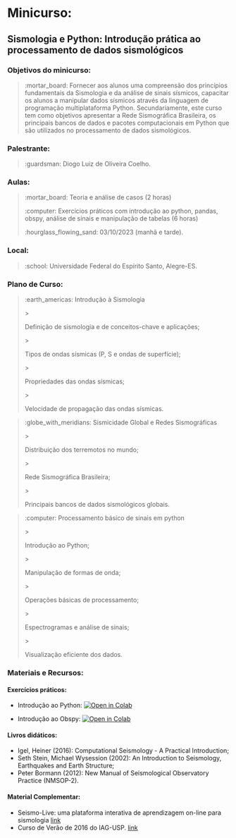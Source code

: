 # Minicurso:
## Sismologia e Python: Introdução prática ao processamento de dados sismológicos 

### Objetivos do minicurso:
> <p> :mortar_board: Fornecer aos alunos uma compreensão dos princípios fundamentais da Sismologia e da análise de sinais sísmicos, capacitar os alunos a manipular dados sísmicos através da linguagem de programação multiplataforma Python. Secundariamente, este curso tem como objetivos apresentar a Rede Sismográfica Brasileira, os principais bancos de dados e pacotes computacionais em Python que são utilizados no processamento de dados sismológicos.</p>

### Palestrante:
> <p> :guardsman: Diogo Luiz de Oliveira Coelho.</p>

### Aulas:
> <p> :mortar_board: Teoria e análise de casos (2 horas) </p>
> <p> :computer: Exercícios práticos com introdução ao python, pandas, obspy, análise de sinais e manipulação de tabelas (6 horas) </p>
> <p> :hourglass_flowing_sand: 03/10/2023 (manhã e tarde). </p>

### Local:
> <p> :school: Universidade Federal do Espírito Santo, Alegre-ES. </p>

### Plano de Curso:
> <p> :earth_americas: Introdução à Sismologia </p>
> > <p> Definição de sismologia e de conceitos-chave e aplicações; </p>
> > <p> Tipos de ondas sísmicas (P, S e ondas de superfície); </p>
> > <p> Propriedades das ondas sísmicas; </p>
> > <p> Velocidade de propagação das ondas sísmicas. </p>

> <p> :globe_with_meridians: Sismicidade Global e Redes Sismográficas </p>
> > <p> Distribuição dos terremotos no mundo; </p>
> > <p> Rede Sismográfica Brasileira; </p>
> > <p> Principais bancos de dados sismológicos globais. </p>

> <p> :computer: Processamento básico de sinais em python </p>
> > <p> Introdução ao Python; </p>
> > <p> Manipulação de formas de onda; </p>
> > <p> Operações básicas de processamento; </p>
> > <p> Espectrogramas e análise de sinais; </p>
> > <p> Visualização eficiente dos dados. </p>


### Materiais e Recursos:

#### Exercícios práticos:

-  Introdução ao Python:
<a href="https://colab.research.google.com/drive/1SEMppCCf4vN1NVXEUUN_6oqihktSG9nz?usp=sharing" target="_parent"><img src="https://colab.research.google.com/assets/colab-badge.svg" alt="Open in Colab"/></a>

-  Introdução ao Obspy:
<a href="https://drive.google.com/file/d/1yK35FqNoJcxAG8v_1q0ji1bcVUtLNdR7/view?usp=sharing" target="_parent"><img src="https://colab.research.google.com/assets/colab-badge.svg" alt="Open in Colab"/></a>

#### Livros didáticos:
- Igel, Heiner (2016): Computational Seismology - A Practical Introduction;
- Seth Stein, Michael Wysession (2002): An Introduction to Seismology, Earthquakes and Earth Structure;
- Peter Bormann (2012): New Manual of Seismological Observatory Practice (NMSOP-2).

#### Material Complementar:
- Seismo-Live:  uma plataforma interativa de aprendizagem on-line para sismologia [link](https://seismo-live.github.io/tree/index.html)
- Curso de Verão de 2016 do IAG-USP. [link](https://github.com/leouieda/verao2016/blob/master/)